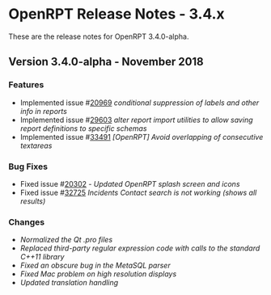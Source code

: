 # OpenRPT Release Notes - 3.4.x

These are the release notes for OpenRPT 3.4.0-alpha.

## Version 3.4.0-alpha - November 2018

### Features

- Implemented issue #[20969](http://www.xtuple.org/xtincident/view/bugs/20969) _conditional suppression of labels and other info in reports_
- Implemented issue #[29603](http://www.xtuple.org/xtincident/view/bugs/29603) _alter report import utilities to allow saving report definitions to specific schemas_
- Implemented issue #[33491](http://www.xtuple.org/xtincident/view/bugs/33491) _[OpenRPT] Avoid overlapping of consecutive textareas_

### Bug Fixes

- Fixed issue #[20302](http://www.xtuple.org/xtincident/view/bugs/20302) - _Updated OpenRPT splash screen and icons_
- Fixed issue #[32725](http://www.xtuple.org/xtincident/view/bugs/32725) _Incidents Contact search is not working (shows all results)_

### Changes

- _Normalized the Qt .pro files_
- _Replaced third-party regular expression code with calls to the standard C++11 library_
- _Fixed an obscure bug in the MetaSQL parser_
- _Fixed Mac problem on high resolution displays_
- _Updated translation handling_
